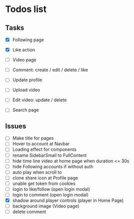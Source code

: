 # Todos list

## Tasks
- [X] Following page
- [X] Like action
- [ ] Video page
- [ ] Comment: create / edit / delete / like
- [ ] Update profile
- [ ] Upload video
- [ ] Edit video: update / delete
- [ ] Search page


## Issues
- [ ] Make title for pages
- [ ] Hover to account at Navbar
- [ ] Loading effect for components
- [ ] rename SidebarSmall to FullContent
- [ ] hide time line video at home page when duration <= 30s
- [ ] hide Following accounts if without auth
- [ ] auto play when scroll to
- [ ] clone share icon at Profile page
- [ ] unable get token from cookies
- [ ] login to like/follow (open login modal)
- [ ] login to comment (open login modal)
- [X] shadow around player controls (player in Home Page)
- [ ] background image (Video page)
- [ ] delete comment
